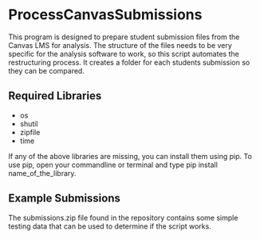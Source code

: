 # ProcessCanvasSubmissions

This program is designed to prepare student submission files from the Canvas LMS for analysis. The structure of the files needs to be very specific for the analysis software to work, so this script automates the restructuring process. It creates a folder for each students submission so they can be compared.

<h2>Required Libraries</h2>
<ul>
<li>os</li>
<li>shutil</li>
<li>zipfile</li>
<li>time</li>
</ul>

If any of the above libraries are missing, you can install them using pip. To use pip, open your commandline or terminal and type pip install name_of_the_library.

<h2>Example Submissions</h2>
The submissions.zip file found in the repository contains some simple testing data that can be used to determine if the script works.
